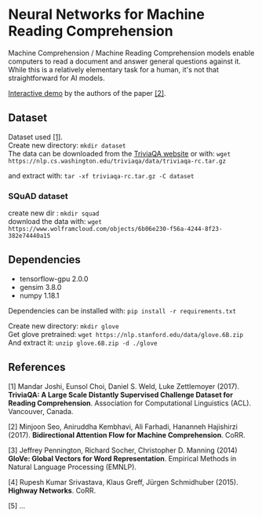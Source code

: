 # Neural Networks for Machine Reading Comprehension
Machine Comprehension / Machine Reading Comprehension models enable computers
to read a document and answer general questions against it.
 While this is a relatively elementary task for a human,
  it's not that straightforward for AI models. 

[Interactive demo](http://allgood.cs.washington.edu:1995/) by the authors of  the paper [[2]](#RNN).
  
## Dataset
Dataset used [[1]](#TriviaQA). \
Create new directory: `mkdir dataset`\
The data can be downloaded from the [TriviaQA website](http://nlp.cs.washington.edu/triviaqa/) or 
with: `wget https://nlp.cs.washington.edu/triviaqa/data/triviaqa-rc.tar.gz`

and extract with: `tar -xf triviaqa-rc.tar.gz -C dataset`


### SQuAD dataset
 create new dir : `mkdir squad`\
 download the data with:  `wget https://www.wolframcloud.com/objects/6b06e230-f56a-4244-8f23-382e74440a15`
 
 
## Dependencies
* tensorflow-gpu 2.0.0
* gensim 3.8.0
* numpy 1.18.1

Dependencies can be installed with:
`pip install -r requirements.txt`

Create new directory: `mkdir glove` \
Get glove pretrained: `wget https://nlp.stanford.edu/data/glove.6B.zip` \
And extract it: `unzip glove.6B.zip -d ./glove`


## References
<a id="TriviaQA">[1]</a> 
Mandar Joshi, Eunsol Choi, Daniel S. Weld, Luke Zettlemoyer (2017). 
**TriviaQA: A Large Scale Distantly Supervised Challenge Dataset for Reading Comprehension**.
 Association for Computational Linguistics (ACL). Vancouver, Canada.
 
 <a id="RNN">[2]</a> 
Minjoon Seo, Aniruddha Kembhavi, Ali Farhadi, Hananneh Hajishirzi (2017). **Bidirectional Attention Flow for Machine Comprehension**.
CoRR.

 <a id="GloVe">[3]</a> 
Jeffrey Pennington,  Richard Socher, Christopher D. Manning (2014)
**GloVe: Global Vectors for Word Representation**.
Empirical Methods in Natural Language Processing (EMNLP).

 <a id="high">[4]</a> 
 Rupesh Kumar Srivastava, Klaus Greff, Jürgen Schmidhuber (2015).
**Highway Networks**. CoRR.

 <a id="..">[5]</a> 
 ...